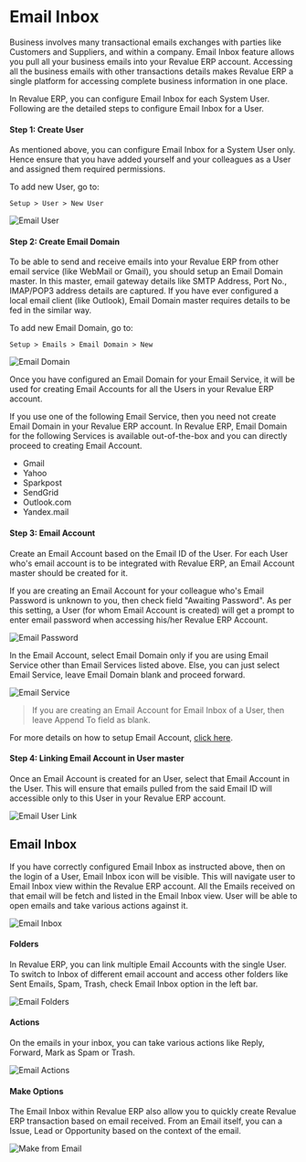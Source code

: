 # Email Inbox

Business involves many transactional emails exchanges with parties like Customers and Suppliers, and within a company. Email Inbox feature allows you pull all your business emails into your Revalue ERP account. Accessing all the business emails with other transactions details makes Revalue ERP a single platform for accessing complete business information in one place.

In Revalue ERP, you can configure Email Inbox for each System User. Following are the detailed steps to configure Email Inbox for a User.

#### Step 1: Create User

As mentioned above, you can configure Email Inbox for a System User only. Hence ensure that you have added yourself and your colleagues as a User and assigned them required permissions.

To add new User, go to:

`Setup > User > New User`

<img class="screenshot" alt="Email User" src="{{docs_base_url}}/assets/img/setup/email/email-user.png">

#### Step 2: Create Email Domain

To be able to send and receive emails into your Revalue ERP from other email service (like WebMail or Gmail), you should setup an Email Domain master. In this master, email gateway details like SMTP Address, Port No., IMAP/POP3 address details are captured. If you have ever configured a local email client (like Outlook), Email Domain master requires details to be fed in the similar way.

To add new Email Domain, go to:

`Setup > Emails > Email Domain > New`

<img class="screenshot" alt="Email Domain" src="{{docs_base_url}}/assets/img/setup/email/email-domain.png">

Once you have configured an Email Domain for your Email Service, it will be used for creating Email Accounts for all the Users in your Revalue ERP account.

<div class=well>If you use one of the following Email Service, then you need not create Email Domain in your Revalue ERP account. In Revalue ERP, Email Domain for the following Services is available out-of-the-box and you can directly proceed to creating Email Account.
<ul>
<li>Gmail</li>
<li>Yahoo</li>
<li>Sparkpost</li>
<li>SendGrid</li>
<li>Outlook.com</li>
<li>Yandex.mail</li>
<ul>
</div>

#### Step 3: Email Account

Create an Email Account based on the Email ID of the User. For each User who's email account is to be integrated with Revalue ERP, an Email Account master should be created for it. 

If you are creating an Email Account for your colleague who's Email Password is unknown to you, then check field "Awaiting Password". As per this setting, a User (for whom Email Account is created) will get a prompt to enter email password when accessing his/her Revalue ERP Account.

<img class="screenshot" alt="Email Password" src="{{docs_base_url}}/assets/img/setup/email/email-password.png">

In the Email Account, select Email Domain only if you are using Email Service other than Email Services listed above. Else, you can just select Email Service, leave Email Domain blank and proceed forward.

<img class="screenshot" alt="Email Service" src="{{docs_base_url}}/assets/img/setup/email/email-service.png">

>If you are creating an Email Account for Email Inbox of a User, then leave Append To field as blank.

For more details on how to setup Email Account, [click here](/docs/user/manual/en/setting-up/email/email-account.html").

#### Step 4: Linking Email Account in User master

Once an Email Account is created for an User, select that Email Account in the User. This will ensure that emails pulled from the said Email ID will accessible only to this User in your Revalue ERP account.

<img class="screenshot" alt="Email User Link" src="{{docs_base_url}}/assets/img/setup/email/email-user-link.png">

## Email Inbox

If you have correctly configured Email Inbox as instructed above, then on the login of a User, Email Inbox icon will be visible. This will navigate user to Email Inbox view within the Revalue ERP account. All the Emails received on that email will be fetch and listed in the Email Inbox view. User will be able to open emails and take various actions against it.

<img class="screenshot" alt="Email Inbox" src="{{docs_base_url}}/assets/img/setup/email/email-inbox.png">

#### Folders

In Revalue ERP, you can link multiple Email Accounts with the single User. To switch to Inbox of different email account and access other folders like Sent Emails, Spam, Trash, check Email Inbox option in the left bar.

<img class="screenshot" alt="Email Folders" src="{{docs_base_url}}/assets/img/setup/email/email-folders.png">

#### Actions

On the emails in your inbox, you can take various actions like Reply, Forward, Mark as Spam or Trash.

<img class="screenshot" alt="Email Actions" src="{{docs_base_url}}/assets/img/setup/email/email-actions.png">

#### Make Options

The Email Inbox within Revalue ERP also allow you to quickly create Revalue ERP transaction based on email received. From an Email itself, you can a Issue, Lead or Opportunity based on the context of the email.

<img class="screenshot" alt="Make from Email" src="{{docs_base_url}}/assets/img/setup/email/make-from-email.png">



